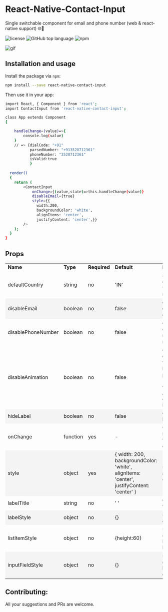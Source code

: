 # React-Native-Contact-Input
Single switchable component for email and phone number (web & react-native support) :globe_with_meridians::iphone:

![license](https://img.shields.io/github/license/VISI-ONE/create-react-native-web-app.svg)
![GitHub top language](https://img.shields.io/github/languages/top/VISI-ONE/create-react-native-web-app.svg)
![npm](https://img.shields.io/npm/v/create-react-native-web-app.svg)

![gif](https://i.imgur.com/6TgGYfH.gif)

## Installation and usage

Install the package via ```npm```:
```sh
npm install --save react-native-contact-input
```
Then use it in your app:
```sh
import React, { Component } from 'react';
import ContactInput from 'react-native-contact-input';

class App extends Component
{

    handleChange=(value)=>{
        console.log(value)
    }
    // => {dialCode: "+91"
           parsedNumber: "+913528712361"
           phoneNumber: "3528712361"
           isValid:true
           }
    
  render()
  {
    return (
        <ContactInput
            onChange={(value,state)=>this.handleChange(value)}
            disableEmail={true}
            style={{
              width:200,
              backgroundColor: 'white',
              alignItems: 'center',
              justifyContent: 'center',}}
        />
    );
  }
}
```
## Props


<table width="110%">
  <tr>
    <td><b>Name</b></td>
    <td><b>Type</b></td>
    <td><b>Required</b></td>
    <td><b>Default</b></td>
    <td><b>Description</b></td>
  </tr>
  <tr>
    <td>defaultCountry</td>
    <td>string</td>
    <td>no</td>
    <td>'IN'</td>
    <td>sets default country code and flag for the initial render</td>
  </tr>
  <tr bgcolor="#f4f4f4">
    <td>disableEmail</td>
    <td>boolean</td>
    <td>no</td>
    <td>false</td>
    <td>option whether to disable email input or not</td>
  </tr>
  
   <tr>
       <td>disablePhoneNumber</td>
       <td>boolean</td>
       <td>no</td>
       <td>false</td>
       <td>option whether to disable phone number input or not</td>
     </tr>
     <tr>
       <td>disableAnimation</td>
       <td>boolean</td>
       <td>no</td>
       <td>false</td>
       <td>option whether to disable animation while switching between email or phone number (only applicable when <code>disablePhone</code> and <code>disablePhoneNumber</code> is <code>false</code>)</td>
     </tr>
     <tr bgcolor="#f4f4f4">
                     <td>hideLabel</td>
                     <td>boolean</td>
                     <td>no</td>
                     <td>false</td>
                     <td>option whether to hide or show label</td>
                   </tr>
     <tr>
         <td>onChange</td>
         <td>function</td>
         <td>yes</td>
         <td>-</td>
         <td>Callback which returns the validated output object</td>
       </tr>
       <tr bgcolor="#f4f4f4">
           <td>style</td>
           <td>object</td>
           <td>yes</td>
           <td>{
                        width: 200,
                        backgroundColor: 'white',
                        alignItems: 'center',
                        justifyContent: 'center'
                    }</td>
           <td>styles which are apllied to the container element</td>
         </tr>
   <tr>
                   <td>labelTitle</td>
                   <td>string</td>
                   <td>no</td>
                   <td>' '</td>
                   <td>content of the label to display</td>
                 </tr>
     <tr bgcolor="#f4f4f4">
                        <td>labelStyle</td>
                        <td>object</td>
                        <td>no</td>
                        <td>{}</td>
                        <td>styles which are applied to labels</td>
                      </tr>   
        <tr>
                                <td>listItemStyle</td>
                                <td>object</td>
                                <td>no</td>
                                <td>{height:60}</td>
                                <td>styles which are applied to individual items in list</td>
                              </tr>
        <tr bgcolor="#f4f4f4">
                                        <td>inputFieldStyle</td>
                                        <td>object</td>
                                        <td>no</td>
                                        <td>{}</td>
                                        <td>styles which are applied to input box in the component</td>
                                      </tr>                 
         
</table>

## Contributing:
All your suggestions and PRs are welcome.
